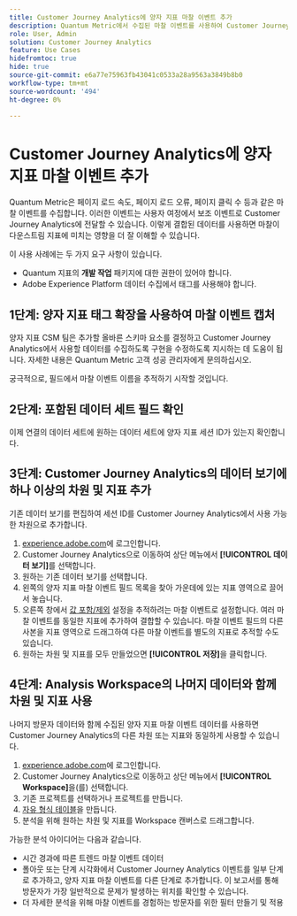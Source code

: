 ```yaml
---
title: Customer Journey Analytics에 양자 지표 마찰 이벤트 추가
description: Quantum Metric에서 수집된 마찰 이벤트를 사용하여 Customer Journey Analytics의 인사이트에 깊이를 추가합니다.
role: User, Admin
solution: Customer Journey Analytics
feature: Use Cases
hidefromtoc: true
hide: true
source-git-commit: e6a77e75963fb43041c0533a28a9563a3849b8b0
workflow-type: tm+mt
source-wordcount: '494'
ht-degree: 0%

---
```


# Customer Journey Analytics에 양자 지표 마찰 이벤트 추가

Quantum Metric은 페이지 로드 속도, 페이지 로드 오류, 페이지 클릭 수 등과 같은 마찰 이벤트를 수집합니다. 이러한 이벤트는 사용자 여정에서 보조 이벤트로 Customer Journey Analytics에 전달할 수 있습니다. 이렇게 결합된 데이터를 사용하면 마찰이 다운스트림 지표에 미치는 영향을 더 잘 이해할 수 있습니다.

이 사용 사례에는 두 가지 요구 사항이 있습니다.

* Quantum 지표의 **개발 작업** 패키지에 대한 권한이 있어야 합니다.
* Adobe Experience Platform 데이터 수집에서 태그를 사용해야 합니다.

## 1단계: 양자 지표 태그 확장을 사용하여 마찰 이벤트 캡처

양자 지표 CSM 팀은 추가할 올바른 스키마 요소를 결정하고 Customer Journey Analytics에서 사용할 데이터를 수집하도록 구현을 수정하도록 지시하는 데 도움이 됩니다. 자세한 내용은 Quantum Metric 고객 성공 관리자에게 문의하십시오.

궁극적으로, 필드에서 마찰 이벤트 이름을 추적하기 시작할 것입니다.

## 2단계: 포함된 데이터 세트 필드 확인

이제 연결의 데이터 세트에 원하는 데이터 세트에 양자 지표 세션 ID가 있는지 확인합니다.

## 3단계: Customer Journey Analytics의 데이터 보기에 하나 이상의 차원 및 지표 추가

기존 데이터 보기를 편집하여 세션 ID를 Customer Journey Analytics에서 사용 가능한 차원으로 추가합니다.

1. [experience.adobe.com](https://experience.adobe.com)에 로그인합니다.
1. Customer Journey Analytics으로 이동하여 상단 메뉴에서 **[!UICONTROL 데이터 보기]**&#x200B;를 선택합니다.
1. 원하는 기존 데이터 보기를 선택합니다.
1. 왼쪽의 양자 지표 마찰 이벤트 필드 목록을 찾아 가운데에 있는 지표 영역으로 끌어서 놓습니다.
1. 오른쪽 창에서 [값 포함/제외](/help/data-views/component-settings/include-exclude-values.md) 설정을 추적하려는 마찰 이벤트로 설정합니다. 여러 마찰 이벤트를 동일한 지표에 추가하여 결합할 수 있습니다. 마찰 이벤트 필드의 다른 사본을 지표 영역으로 드래그하여 다른 마찰 이벤트를 별도의 지표로 추적할 수도 있습니다.
1. 원하는 차원 및 지표를 모두 만들었으면 **[!UICONTROL 저장]**&#x200B;을 클릭합니다.

## 4단계: Analysis Workspace의 나머지 데이터와 함께 차원 및 지표 사용

나머지 방문자 데이터와 함께 수집된 양자 지표 마찰 이벤트 데이터를 사용하면 Customer Journey Analytics의 다른 차원 또는 지표와 동일하게 사용할 수 있습니다.

1. [experience.adobe.com](https://experience.adobe.com)에 로그인합니다.
1. Customer Journey Analytics으로 이동하고 상단 메뉴에서 **[!UICONTROL Workspace]**&#x200B;을(를) 선택합니다.
1. 기존 프로젝트를 선택하거나 프로젝트를 만듭니다.
1. [자유 형식 테이블](/help/analysis-workspace/visualizations/freeform-table/freeform-table.md)을 만듭니다.
1. 분석을 위해 원하는 차원 및 지표를 Workspace 캔버스로 드래그합니다.

가능한 분석 아이디어는 다음과 같습니다.

* 시간 경과에 따른 트렌드 마찰 이벤트 데이터
* 폴아웃 또는 단계 시각화에서 Customer Journey Analytics 이벤트를 일부 단계로 추가하고, 양자 지표 마찰 이벤트를 다른 단계로 추가합니다. 이 보고서를 통해 방문자가 가장 일반적으로 문제가 발생하는 위치를 확인할 수 있습니다.
* 더 자세한 분석을 위해 마찰 이벤트를 경험하는 방문자를 위한 필터 만들기 및 적용
